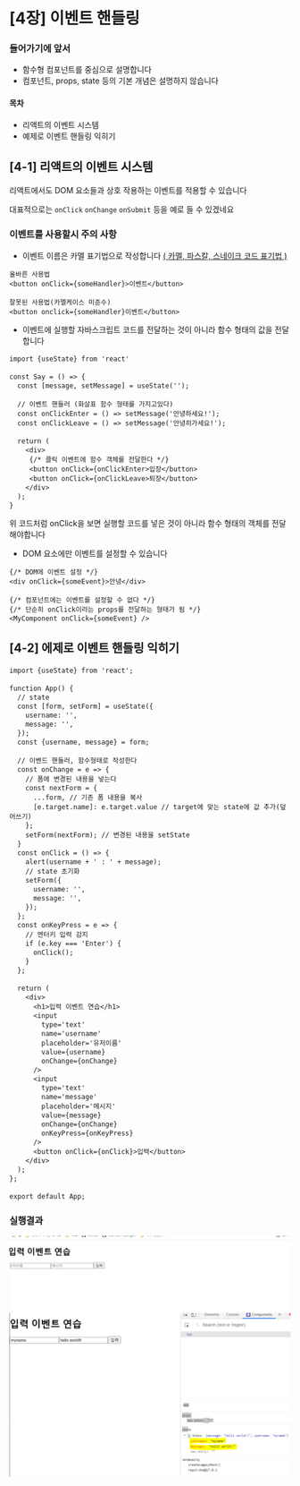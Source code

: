 # [4장] 이벤트 핸들링

### 들어가기에 앞서
- 함수형 컴포넌트를 중심으로 설명합니다
- 컴포넌트, props, state 등의 기본 개념은 설명하지 않습니다

#### 목차
- 리액트의 이벤트 시스템
- 예제로 이벤트 핸들링 익히기

## [4-1] 리액트의 이벤트 시스템
리액트에서도 DOM 요소들과 상호 작용하는 이벤트를 적용할 수 있습니다

대표적으로는 `onClick` `onChange` `onSubmit` 등을 예로 들 수 있겠네요

### 이벤트를 사용할시 주의 사항

- 이벤트 이름은 카멜 표기법으로 작성합니다
[ ( 카멜, 파스칼, 스네이크 코드 표기법 )](https://color-workroom.tistory.com/entry/%EC%B9%B4%EB%A9%9C-%ED%8C%8C%EC%8A%A4%EC%B9%BC-%EC%8A%A4%EB%84%A4%EC%9D%B4%ED%81%AC-%ED%91%9C%EA%B8%B0%EB%B2%95-camelCasePascalCasesnakecase)
```
올바른 사용법
<button onClick={someHandler}>이벤트</button>

잘못된 사용법(카멜케이스 미준수)
<button onclick={someHandler}이벤트</button>
```

- 이벤트에 실행할 자바스크립트 코드를 전달하는 것이 아니라 함수 형태의 값을 전달합니다
```
import {useState} from 'react'

const Say = () => {
  const [message, setMessage] = useState('');
  
  // 이벤트 핸들러 (화살표 함수 형태를 가지고있다)
  const onClickEnter = () => setMessage('안녕하세요!');
  const onClickLeave = () => setMessage('안녕히가세요!');
  
  return (
    <div>
     {/* 클릭 이벤트에 함수 객체를 전달한다 */}
     <button onClick={onClickEnter>입장</button>
     <button onClick={onClickLeave>퇴장</button>
    </div>
  );
}
```
위 코드처럼 onClick을 보면 실행할 코드를 넣은 것이 아니라 함수 형태의 객체를 전달해야합니다

- DOM 요소에만 이벤트를 설정할 수 있습니다
```
{/* DOM에 이벤트 설정 */}
<div onClick={someEvent}>안녕</div>

{/* 컴포넌트에는 이벤트를 설정할 수 없다 */}
{/* 단순히 onClick이라는 props를 전달하는 형태가 됨 */}
<MyComponent onClick={someEvent} />
```

## [4-2] 에제로 이벤트 핸들링 익히기
```
import {useState} from 'react';

function App() {
  // state
  const [form, setForm] = useState({
    username: '',
    message: '',
  });
  const {username, message} = form;

  // 이벤드 핸들러, 함수형태로 작성한다
  const onChange = e => {
    // 폼에 변경된 내용을 넣는다
    const nextForm = {
      ...form, // 기존 폼 내용을 복사
      [e.target.name]: e.target.value // target에 맞는 state에 값 추가(덮어쓰기)
    };
    setForm(nextForm); // 변경된 내용을 setState
  }
  const onClick = () => {
    alert(username + ' : ' + message);
    // state 초기화
    setForm({
      username: '',
      message: '',
    });
  };
  const onKeyPress = e => {
    // 엔터키 입력 감지
    if (e.key === 'Enter') {
      onClick();
    }
  };

  return (
    <div>
      <h1>입력 이벤트 연습</h1>
      <input
        type='text'
        name='username'
        placeholder='유저이름'
        value={username}
        onChange={onChange}
      />
      <input
        type='text'
        name='message'
        placeholder='메시지'
        value={message}
        onChange={onChange}
        onKeyPress={onKeyPress}
      />
      <button onClick={onClick}>입력</button>
    </div>
  );
};

export default App;

```
### 실행결과
<img src='/img/4-2.gif' width='800px'>
<img src='/img/4-2(state).PNG' width='800px'>
